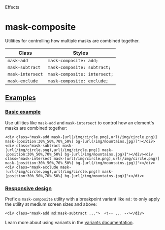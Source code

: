 Effects

# mask-composite

Utilities for controlling how multiple masks are combined together.

| Class            | Styles                       |
| ---------------- | ---------------------------- |
| `mask-add`       | `mask-composite: add;`       |
| `mask-subtract`  | `mask-composite: subtract;`  |
| `mask-intersect` | `mask-composite: intersect;` |
| `mask-exclude`   | `mask-composite: exclude;`   |

## [Examples](#examples)

### [Basic example](#basic-example)

Use utilities like `mask-add` and `mask-intersect` to control how an element's masks are combined together:

```
<div class="mask-add mask-[url(/img/circle.png),url(/img/circle.png)] mask-[position:30%_50%,70%_50%] bg-[url(/img/mountains.jpg)]"></div><div class="mask-subtract mask-[url(/img/circle.png),url(/img/circle.png)] mask-[position:30%_50%,70%_50%] bg-[url(/img/mountains.jpg)]"></div><div class="mask-intersect mask-[url(/img/circle.png),url(/img/circle.png)] mask-[position:30%_50%,70%_50%] bg-[url(/img/mountains.jpg)]"></div><div class="mask-exclude mask-[url(/img/circle.png),url(/img/circle.png)] mask-[position:30%_50%,70%_50%] bg-[url(/img/mountains.jpg)]"></div>
```

### [Responsive design](#responsive-design)

Prefix a `mask-composite` utility with a breakpoint variant like `md:` to only apply the utility at medium screen sizes and above:

```
<div class="mask-add md:mask-subtract ...">  <!-- ... --></div>
```

Learn more about using variants in the [variants documentation](/docs/hover-focus-and-other-states).
